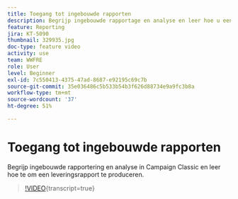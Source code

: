 ```yaml
---
title: Toegang tot ingebouwde rapporten
description: Begrijp ingebouwde rapportage en analyse en leer hoe u een leveringsrapport kunt genereren.
feature: Reporting
jira: KT-5090
thumbnail: 329935.jpg
doc-type: feature video
activity: use
team: WWFRE
role: User
level: Beginner
exl-id: 7c550413-4375-47ad-8687-e92195c69c7b
source-git-commit: 35e036486c5b533b54b3f626d88734e9a9fc3b8a
workflow-type: tm+mt
source-wordcount: '37'
ht-degree: 51%

---
```


# Toegang tot ingebouwde rapporten

Begrijp ingebouwde rapportering en analyse in Campaign Classic en leer hoe te om een leveringsrapport te produceren.

>[!VIDEO](https://video.tv.adobe.com/v/3449492?quality=12&learn=on&captions=dut){transcript=true}
